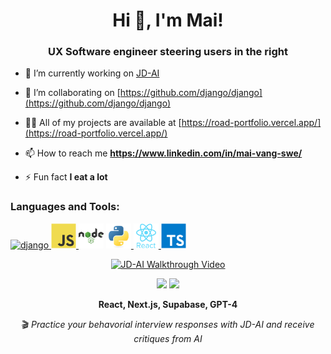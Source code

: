 <h1 align="center">Hi 👋, I'm Mai!</h1>
<h3 align="center">UX Software engineer steering users in the right </h3>

- 🔭 I’m currently working on [JD-AI](https://jd-ai.vercel.app/)

- 👯 I’m collaborating on [https://github.com/django/django](https://github.com/django/django)

- 👨‍💻 All of my projects are available at [https://road-portfolio.vercel.app/](https://road-portfolio.vercel.app/)

- 📫 How to reach me **https://www.linkedin.com/in/mai-vang-swe/**

- ⚡ Fun fact **I eat a lot**


<h3 align="left">Languages and Tools:</h3>
<p align="left"> <a href="https://www.djangoproject.com/" target="_blank" rel="noreferrer"> <img src="https://cdn.worldvectorlogo.com/logos/django.svg" alt="django" width="40" height="40"/> </a> <a href="https://developer.mozilla.org/en-US/docs/Web/JavaScript" target="_blank" rel="noreferrer"> <img src="https://raw.githubusercontent.com/devicons/devicon/master/icons/javascript/javascript-original.svg" alt="javascript" width="40" height="40"/> </a>  <img src="https://raw.githubusercontent.com/devicons/devicon/master/icons/nodejs/nodejs-original-wordmark.svg" alt="nodejs" width="40" height="40"/> </a> <a href="https://www.postgresql.org" target="_blank" rel="noreferrer"> <img src="https://raw.githubusercontent.com/devicons/devicon/master/icons/python/python-original.svg" alt="python" width="40" height="40"/> </a> <a href="https://reactjs.org/" target="_blank" rel="noreferrer"> <img src="https://raw.githubusercontent.com/devicons/devicon/master/icons/react/react-original-wordmark.svg" alt="react" width="40" height="40"/> </a> <a href="https://www.typescriptlang.org/" target="_blank" rel="noreferrer"> <img src="https://raw.githubusercontent.com/devicons/devicon/master/icons/typescript/typescript-original.svg" alt="typescript" width="40" height="40"/> </a> </p>



<p align="center">
  <a href="https://jd-ai.vercel.app/" target="_blank">
    <img src="https://github.com/user-attachments/assets/828517b7-6021-44f8-8b82-cbfa3ab86d55" alt="JD-AI Walkthrough Video" width="80%">
  </a>
</p>

<p align="center">
  <a href="https://github.com/yourusername/your-actual-repo"><img src="https://img.shields.io/badge/CODE-644694?style=for-the-badge&logo=github" style="max-width: 100%;"></a>
  <a href="https://jd-ai.vercel.app/" target="_blank"><img src="https://img.shields.io/badge/LIVE SITE-007d92?style=for-the-badge" style="max-width: 100%;"></a>
  
</p>
<p align="center"><strong>React, Next.js, Supabase, GPT-4</strong></p>
<p align="center">🎬 <em>Practice your behavorial interview responses with JD-AI and receive critiques from AI</em></p>
